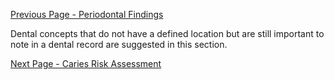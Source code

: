 [Previous Page - Periodontal Findings](periodontal_findings.html)

Dental concepts that do not have a defined location but are still important to note in a dental record are suggested in this section. 

[Next Page - Caries Risk Assessment](caries_risk_assessment.html)